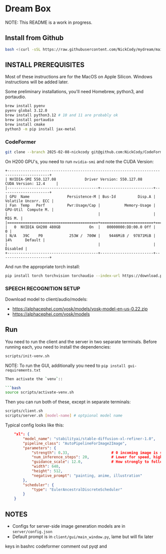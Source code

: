 # Dream Box

NOTE: This README is a work in progress.

## Install from Github

```bash
bash <(curl -sSL https://raw.githubusercontent.com/NickCody/mydream/main/install-mydream.sh)
```

## INSTALL PREREQUISITES

Most of these instructions are for the MacOS on Apple Silicon. Windows instructions will be added later.

Some preliminary installations, you'll need Homebrew, python3, and portaudio.

```bash
brew install pyenv
pyenv global 3.12.0
brew install python3.12 # 10 and 11 are probably ok
brew install portaudio
brew install cmake
python3 -m pip install jax-metal
```

### CodeFormer

```bash
git clone --branch 2025-02-08-nickcody git@github.com:NickCody/CodeFormer.git
```

On H200 GPU's, you need to run `nvidia-smi` and note the CUDA Version:

```text
+-----------------------------------------------------------------------------------------+
| NVIDIA-SMI 550.127.08             Driver Version: 550.127.08     CUDA Version: 12.4     |
|-----------------------------------------+------------------------+----------------------+
| GPU  Name                 Persistence-M | Bus-Id          Disp.A | Volatile Uncorr. ECC |
| Fan  Temp   Perf          Pwr:Usage/Cap |           Memory-Usage | GPU-Util  Compute M. |
|                                         |                        |               MIG M. |
|=========================================+========================+======================|
|   0  NVIDIA GH200 480GB             On  |   00000000:DD:00.0 Off |                    0 |
| N/A   39C    P0            253W /  700W |    9446MiB /  97871MiB |     14%      Default |
|                                         |                        |             Disabled |
+-----------------------------------------+------------------------+----------------------+
```

And run the appropriate torch install:

```bash
pip install torch torchvision torchaudio --index-url https://download.pytorch.org/whl/cu124 --upgrade --force-reinstall
```

### SPEECH RECOGNITION SETUP

Download model to client/audio/models:

- <https://alphacephei.com/vosk/models/vosk-model-en-us-0.22.zip>
- <https://alphacephei.com/vosk/models>

## Run

You need to run the client and the server in two separate terminals. Before running each, you need to install the dependencies:

```bash
scripts/init-venv.sh
```

NOTE: To run the GUI, additionally you need to `pip install gui-requirements.txt`

```bash
Then activate the `venv`::

```bash
source scripts/activate-venv.sh
```

Then you can run both of these, except in separate terminals:

```bash
scripts/client.sh
scripts/server.sh [model-name] # optpional model name
```

Typical config looks like this:

```json
    "xl": {
        "model_name": "stabilityai/stable-diffusion-xl-refiner-1.0",
        "pipeline_class": "AutoPipelineForImage2Image",
        "parameters": {
            "strength": 0.33,                   # 0 incoming image is strong, 1 weak
            "num_inference_steps": 20,          # Lower for speed, higher for quality          
            "guidance_scale": 12.0,             # How strongly to follow prompt
            "width": 640,                       
            "height": 512,
            "negative_prompt": "painting, anime, illustration"
        },
        "scheduler": {
            "type": "EulerAncestralDiscreteScheduler"
        }
    }
```

## NOTES

- Configs for server-side image generation models are in `server/config.json`
- Default prompt is in `client/gui/main_window.py`, lame but will fix later

keys in bashrc
codeformer
comment out pyqt and
